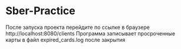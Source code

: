 # Sber-Practice
После запуска проекта перейдите по ссылке в браузере http://localhost:8080/clients
Программа записывает просроченные карты в файл expired_cards.log после закрытия 
